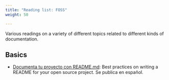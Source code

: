 ```yaml
---
title: "Reading list: FOSS"
weight: 50

---
```


Various readings on a variety of different topics related to different kinds of documentation.


## Basics

* [Documenta tu proyecto con README.md](https://web.archive.org/web/20200811152256/https://musarte.dev/documenta-tu-proyecto-con-readme-md/):
  Best practices on writing a README for your open source project.
  Se publica en español.
